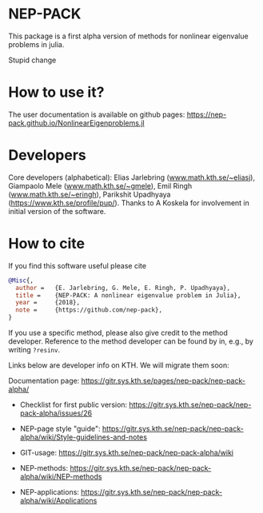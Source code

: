# NEP-PACK

This package is a first alpha version of methods for nonlinear eigenvalue problems in julia.

Stupid change

# How to use it?

The user documentation is available on github pages:
https://nep-pack.github.io/NonlinearEigenproblems.jl

# Developers

Core developers (alphabetical): Elias Jarlebring (www.math.kth.se/~eliasj), Giampaolo Mele (www.math.kth.se/~gmele), Emil Ringh (www.math.kth.se/~eringh), Parikshit Upadhyaya (https://www.kth.se/profile/pup/). Thanks to A Koskela for involvement in initial version of the software.

# How to cite

If you find this software useful please cite

```bibtex
@Misc{,
  author = 	 {E. Jarlebring, G. Mele, E. Ringh, P. Upadhyaya},
  title = 	 {NEP-PACK: A nonlinear eigenvalue problem in Julia},
  year = 	 {2018},
  note = 	 {https://github.com/nep-pack},
}
```
If you use a specific method, please also give credit to the method developer.
Reference to the method developer can be found by in, e.g., by writing `?resinv`.

Links below are developer info on KTH. We will migrate them soon: 

Documentation page: https://gitr.sys.kth.se/pages/nep-pack/nep-pack-alpha/


* Checklist for first public version: https://gitr.sys.kth.se/nep-pack/nep-pack-alpha/issues/26

* NEP-page style "guide": https://gitr.sys.kth.se/nep-pack/nep-pack-alpha/wiki/Style-guidelines-and-notes

* GIT-usage: https://gitr.sys.kth.se/nep-pack/nep-pack-alpha/wiki

* NEP-methods: https://gitr.sys.kth.se/nep-pack/nep-pack-alpha/wiki/NEP-methods

* NEP-applications: https://gitr.sys.kth.se/nep-pack/nep-pack-alpha/wiki/Applications


